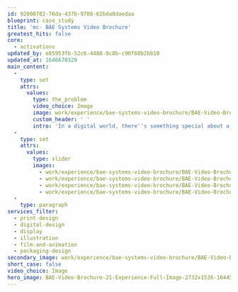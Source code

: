 ```yaml
---
id: 92000782-76da-437b-9708-62bda0daedaa
blueprint: case_study
title: 'mc- BAE Systems Video Brochure'
greatest_hits: false
core:
  - activations
updated_by: e85953fb-52c6-4488-8c8b-c90f68b2bb10
updated_at: 1646670329
main_content:
  -
    type: set
    attrs:
      values:
        type: the_problem
        video_choice: Image
        image: work/experience/bae-systems-video-brochure/BAE-Video-Brochure-21-Experience-Large-927x522.jpg
        custom_header: ' '
        intro: 'In a digital world, there''s something special about a nicely printed brochure. But hold up! Who says you can''t combine the two? Well that''s exactly what we did when BAE Systems came to us to showcase their long standing partnership with Saudi Arabia. We created a design that combined the tactile feel of print with an engaging video combined with infographics. The whole package made for an enhanced and immersive read. So if you''re on the fence about about whether to choose digital or print - maybe go for both. '
  -
    type: set
    attrs:
      values:
        type: slider
        images:
          - work/experience/bae-systems-video-brochure/BAE-Video-Brochure-21-Experience-Small-740x416.25-1.jpg
          - work/experience/bae-systems-video-brochure/BAE-Video-Brochure-21-Experience-Small-740x416.25-2.jpg
          - work/experience/bae-systems-video-brochure/BAE-Video-Brochure-21-Experience-Small-740x416.25-3.jpg
          - work/experience/bae-systems-video-brochure/BAE-Video-Brochure-21-Experience-Small-740x416.25-4.jpg
  -
    type: paragraph
services_filter:
  - print-design
  - digital-design
  - display
  - illustration
  - film-and-animation
  - packaging-design
secondary_image: work/experience/bae-systems-video-brochure/BAE-Video-Brochure-21-Experience-Secondary-Image-896x597.jpg
short_case: false
video_choice: Image
hero_image: BAE-Video-Brochure-21-Experience-Full-Image-2732x1536-1644503937.jpg
---
```

